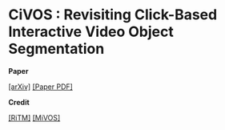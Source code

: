 # CiVOS : Revisiting Click-Based Interactive Video Object Segmentation

**Paper**

[[arXiv]](https://arxiv.org/abs/2203.01784) [[Paper PDF]](https://arxiv.org/pdf/2203.01784.pdf)

**Credit**

[[RiTM]](https://github.com/hkchengrex/MiVOS)
[[MiVOS]](https://github.com/saic-vul/ritm_interactive_segmentation)

